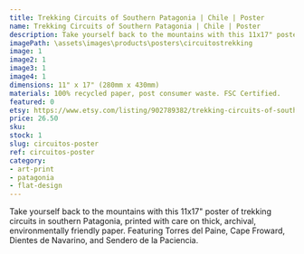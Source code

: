 ```yaml
---
title: Trekking Circuits of Southern Patagonia | Chile | Poster
name: Trekking Circuits of Southern Patagonia | Chile | Poster
description: Take yourself back to the mountains with this 11x17" poster of trekking circuits in southern Patagonia, printed with care on thick, archival, environmentally friendly paper.
imagePath: \assets\images\products\posters\circuitostrekking
image: 1
image2: 1
image3: 1
image4: 1
dimensions: 11" x 17" (280mm x 430mm)
materials: 100% recycled paper, post consumer waste. FSC Certified.
featured: 0
etsy: https://www.etsy.com/listing/902789382/trekking-circuits-of-southern-patagonia
price: 26.50
sku:
stock: 1
slug: circuitos-poster
ref: circuitos-poster
category:
- art-print
- patagonia
- flat-design
---
```

Take yourself back to the mountains with this 11x17" poster of trekking circuits in southern Patagonia, printed with care on thick, archival, environmentally friendly paper. Featuring Torres del Paine, Cape Froward, Dientes de Navarino, and Sendero de la Paciencia.
